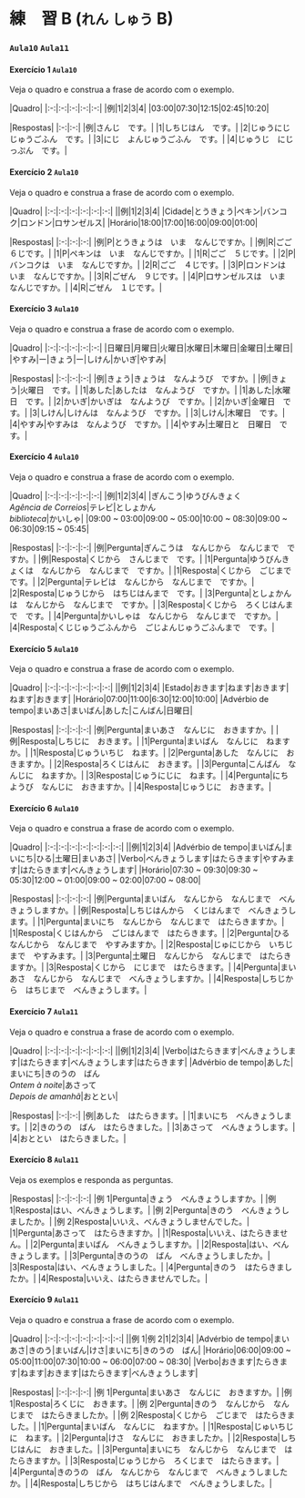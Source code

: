 # 練　習 B (`れん` `しゅう` B)

### `Aula10` `Aula11`

#### Exercício 1 `Aula10`

Veja o quadro e construa a frase de acordo com o exemplo.

|Quadro|
|:-:|:-:|:-:|:-:|:-:|
|例|1|2|3|4|
|03:00|07:30|12:15|02:45|10:20|

|Respostas|
|:-:|:-:|
|例|さんじ　です。|
|1|しちじはん　です。|
|2|じゅうにじ　じゅうごふん　です。|
|3|にじ　よんじゅうごふん　です。|
|4|じゅうじ　にじっぷん　です。|

#### Exercício 2 `Aula10`

Veja o quadro e construa a frase de acordo com o exemplo.

|Quadro|
|:-:|:-:|:-:|:-:|:-:|:-:|
||例|1|2|3|4|
|Cidade|とうきょう|ペキン|バンコク|ロンドン|ロサンゼルス|
|Horário|18:00|17:00|16:00|09:00|01:00|

|Respostas|
|:-:|:-:|:-:|
|例|P|とうきょうは　いま　なんじですか。|
|例|R|ごご　６じです。|
|1|P|ペキンは　いま　なんじですか。|
|1|R|ごご　５じです。|
|2|P|バンコクは　いま　なんじですか。|
|2|R|ごご　４じです。|
|3|P|ロンドンは　いま　なんじですか。|
|3|R|ごぜん　９じです。|
|4|P|ロサンゼルスは　いま　なんじですか。|
|4|R|ごぜん　１じです。|

#### Exercício 3 `Aula10`

Veja o quadro e construa a frase de acordo com o exemplo.

|Quadro|
|:-:|:-:|:-:|:-:|:-:|
|日曜日|月曜日|火曜日|水曜日|木曜日|金曜日|土曜日|
|やすみ|ー|きょう|ー|しけん|かいぎ|やすみ|

|Respostas|
|:-:|:-:|:-:|
|例|きょう|きょうは　なんようび　ですか。|
|例|きょう|火曜日　です。|
|1|あした|あしたは　なんようび　ですか。|
|1|あした|水曜日　です。|
|2|かいぎ|かいぎは　なんようび　ですか。|
|2|かいぎ|金曜日　です。|
|3|しけん|しけんは　なんようび　ですか。|
|3|しけん|木曜日　です。|
|4|やすみ|やすみは　なんようび　ですか。|
|4|やすみ|土曜日と　日曜日　です。|

#### Exercício 4 `Aula10`

Veja o quadro e construa a frase de acordo com o exemplo.

|Quadro|
|:-:|:-:|:-:|:-:|:-:|
|例|1|2|3|4|
|ぎんこう|ゆうびんきょく<br>_Agência de Correios_|テレビ|としょかん<br>_biblioteca_|かいしゃ|
|09:00 ~ 03:00|09:00 ~ 05:00|10:00 ~ 08:30|09:00 ~ 06:30|09:15 ~ 05:45|

|Respostas|
|:-:|:-:|:-:|
|例|Pergunta|ぎんこうは　なんじから　なんじまで　ですか。|
|例|Resposta|くじから　さんじまで　です。|
|1|Pergunta|ゆうびんきょくは　なんじから　なんじまで　ですか。|
|1|Resposta|くじから　ごじまで　です。|
|2|Pergunta|テレビは　なんじから　なんじまで　ですか。|
|2|Resposta|じゅうじから　はちじはんまで　です。|
|3|Pergunta|としょかんは　なんじから　なんじまで　ですか。|
|3|Resposta|くじから　ろくじはんまで　です。|
|4|Pergunta|かいしゃは　なんじから　なんじまで　ですか。|
|4|Resposta|くじじゅうごふんから　ごじよんじゅうごふんまで　です。|

#### Exercício 5 `Aula10`

Veja o quadro e construa a frase de acordo com o exemplo.

|Quadro|
|:-:|:-:|:-:|:-:|:-:|:-:|
||例|1|2|3|4|
|Estado|おきます|ねます|おきます|ねます|おきます|
|Horário|07:00|11:00|6:30|12:00|10:00|
|Advérbio de tempo|まいあさ|まいばん|あした|こんばん|日曜日|

|Respostas|
|:-:|:-:|:-:|
|例|Pergunta|まいあさ　なんじに　おきますか。|
|例|Resposta|しちじに　おきます。|
|1|Pergunta|まいばん　なんじに　ねますか。|
|1|Resposta|じゅういちじ　ねます。|
|2|Pergunta|あした　なんじに　おきますか。|
|2|Resposta|ろくじはんに　おきます。|
|3|Pergunta|こんばん　なんじに　ねますか。|
|3|Resposta|じゅうにじに　ねます。|
|4|Pergunta|にちようび　なんじに　おきますか。|
|4|Resposta|じゅうじに　おきます。|


#### Exercício 6 `Aula10`

Veja o quadro e construa a frase de acordo com o exemplo.

|Quadro|
|:-:|:-:|:-:|:-:|:-:|:-:|:-:|
||例|1|2|3|4|
|Advérbio de tempo|まいばん|まいにち|ひる|土曜日|まいあさ|
|Verbo|べんきょうします|はたらきます|やすみます|はたらきます|べんきょうします|
|Horário|07:30 ~ 09:30|09:30 ~ 05:30|12:00 ~ 01:00|09:00 ~ 02:00|07:00 ~ 08:00|

|Respostas|
|:-:|:-:|:-:|
|例|Pergunta|まいばん　なんじから　なんじまで　べんきょうしますか。|
|例|Resposta|しちじはんから　くじはんまで　べんきょうします。|
|1|Pergunta|まいにち　なんじから　なんじまで　はたらきますか。|
|1|Resposta|くじはんから　ごじはんまで　はたらきます。|
|2|Pergunta|ひる　なんじから　なんじまで　やすみますか。|
|2|Resposta|じゅにじから　いちじまで　やすみます。|
|3|Pergunta|土曜日　なんじから　なんじまで　はたらきますか。|
|3|Resposta|くじから　にじまで　はたらきます。|
|4|Pergunta|まいあさ　なんじから　なんじまで　べんきょうしますか。|
|4|Resposta|しちじから　はちじまで　べんきょうします。|

#### Exercício 7 `Aula11`

Veja o quadro e construa a frase de acordo com o exemplo.

|Quadro|
|:-:|:-:|:-:|:-:|:-:|:-:|
||例|1|2|3|4|
|Verbo|はたらきます|べんきょうします|はたらきます|べんきょうします|はたらきます|
|Advérbio de tempo|あした|まいにち|きのうの　ばん<br>_Ontem à noite_|あさって<br>_Depois de amanhã_|おととい|

|Respostas|
|:-:|:-:|
|例|あした　はたらきます。|
|1|まいにち　べんきょうします。|
|2|きのうの　ばん　はたらきました。|
|3|あさって　べんきょうします。|
|4|おととい　はたらきました。|

#### Exercício 8 `Aula11`

Veja os exemplos e responda as perguntas.

|Respostas|
|:-:|:-:|:-:|
|例 1|Pergunta|きょう　べんきょうしますか。|
|例 1|Resposta|はい、べんきょうします。|
|例 2|Pergunta|きのう　べんきょうしましたか。|
|例 2|Resposta|いいえ、べんきょうしませんでした。|
|1|Pergunta|あさって　はたらきますか。|
|1|Resposta|いいえ、はたらきません。|
|2|Pergunta|まいばん　べんきょうしますか。|
|2|Resposta|はい、べんきょうします。|
|3|Pergunta|きのうの　ばん　べんきょうしましたか。|
|3|Resposta|はい、べんきょうしました。|
|4|Pergunta|きのう　はたらきましたか。|
|4|Resposta|いいえ、はたらきませんでした。|

#### Exercício 9 `Aula11`

Veja o quadro e construa a frase de acordo com o exemplo.

|Quadro|
|:-:|:-:|:-:|:-:|:-:|:-:|:-:|
||例 1|例 2|1|2|3|4|
|Advérbio de tempo|まいあさ|きのう|まいばん|けさ|まいにち|きのうの　ばん|
|Horário|06:00|09:00 ~ 05:00|11:00|07:30|10:00 ~ 06:00|07:00 ~ 08:30|
|Verbo|おきます|たらきます|ねます|おきます|はたらきます|べんきょうします|

|Respostas|
|:-:|:-:|:-:|
|例 1|Pergunta|まいあさ　なんじに　おきますか。|
|例 1|Resposta|ろくじに　おきます。|
|例 2|Pergunta|きのう　なんじから　なんじまで　はたらきましたか。|
|例 2|Resposta|くじから　ごじまで　はたらきました。|
|1|Pergunta|まいばん　なんじに　ねますか。|
|1|Resposta|じゅいちじに　ねます。|
|2|Pergunta|けさ　なんじに　おきましたか。|
|2|Resposta|しちじはんに　おきました。|
|3|Pergunta|まいにち　なんじから　なんじまで　はたらきますか。|
|3|Resposta|じゅうじから　ろくじまで　はたらきます。|
|4|Pergunta|きのうの　ばん　なんじから　なんじまで　べんきょうしましたか。|
|4|Resposta|しちじから　はちじはんまで　べんきょうしました。|
